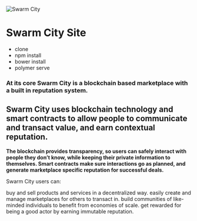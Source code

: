![Swarm City](https://github.com/swarmcity/sc-boardwalk-production/blob/master/images/icons/icon-48x48.png?raw=true "Swarm City")


# Swarm City Site

- clone
- npm install
- bower install
- polymer serve


### At its core Swarm City is a blockchain based marketplace with a built in reputation system.
## Swarm City uses blockchain technology and smart contracts to allow people to communicate and transact value, and earn contextual reputation.

**The blockchain provides transparency, so users can safely interact with people they don’t know, while keeping their private information to themselves. Smart contracts make sure interactions go as planned, and generate marketplace specific reputation for successful deals.**

Swarm City users can:

buy and sell products and services in a decentralized way.
easily create and manage marketplaces for others to transact in.
build communities of like-minded individuals to benefit from economies of scale.
get rewarded for being a good actor by earning immutable reputation.
